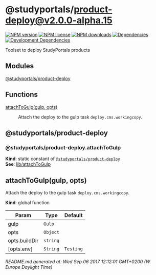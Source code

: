 # @studyportals/product-deploy@v2.0.0-alpha.15

<a href="https://www.npmjs.com/package/@studyportals/product-deploy" title="View this project on NPM" target="_blank"><img src="https://img.shields.io/npm/v/@studyportals/product-deploy.svg?style=flat" alt="NPM version" /></a>
<a href="https://www.npmjs.com/package/@studyportals/product-deploy" title="View this project on NPM" target="_blank"><img src="https://img.shields.io/npm/l/@studyportals/product-deploy.svg?style=flat" alt="NPM license" /></a>
<a href="https://www.npmjs.com/package/@studyportals/product-deploy" title="View this project on NPM" target="_blank"><img src="https://img.shields.io/npm/dm/@studyportals/product-deploy.svg?style=flat" alt="NPM downloads" /></a>
<a href="https://david-dm.org/studyportals/product-deploy" title="View this project on David" target="_blank"><img src="https://img.shields.io/david/studyportals/product-deploy.svg?style=flat" alt="Dependencies" /></a>
<a href="https://david-dm.org/studyportals/product-deploy" title="View this project on David" target="_blank"><img src="https://img.shields.io/david/dev/studyportals/product-deploy.svg?style=flat" alt="Development Dependencies" /></a>

Toolset to deploy StudyPortals products

## Modules

<dl>
<dt><a href="#module_@studyportals/product-deploy">@studyportals/product-deploy</a></dt>
<dd></dd>
</dl>

## Functions

<dl>
<dt><a href="#attachToGulp">attachToGulp(gulp, opts)</a></dt>
<dd><p>Attach the deploy to the gulp task <code>deploy.cms.workingcopy</code>.</p>
</dd>
</dl>

<a name="module_@studyportals/product-deploy"></a>

## @studyportals/product-deploy
<a name="module_@studyportals/product-deploy.attachToGulp"></a>

### @studyportals/product-deploy.attachToGulp
**Kind**: static constant of [<code>@studyportals/product-deploy</code>](#module_@studyportals/product-deploy)  
**See**: [lib/attachToGulp](#module_lib/attachToGulp)  
<a name="attachToGulp"></a>

## attachToGulp(gulp, opts)
Attach the deploy to the gulp task `deploy.cms.workingcopy`.

**Kind**: global function  

| Param | Type | Default |
| --- | --- | --- |
| gulp | <code>Gulp</code> |  | 
| opts | <code>Object</code> |  | 
| opts.buildDir | <code>string</code> |  | 
| [opts.env] | <code>String</code> | <code>Testing</code> | 


_README.md generated at: Wed Sep 06 2017 12:12:01 GMT+0200 (W. Europe Daylight Time)_